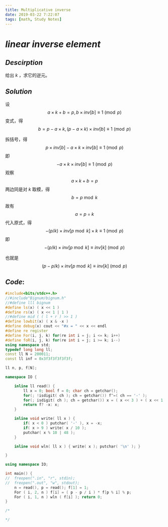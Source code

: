 ```yaml
---
title: Multiplicative inverse
date: 2019-03-22 7:22:07
tags: [math, Study Notes]
---
```


# $linear$ $inverse$ $element$



## $Descirption$

给出 $k$ ，求它的逆元。



## $Solution$

设
$$
a \times k + b = p,{b \times inv[b]}\equiv1\pmod p
$$
变式，得
$$
b = p - a \times k,{(p - a \times k) \times inv[b]}\equiv1\pmod p
$$

拆括号，得
$$
{p \times inv[b] - a \times k \times inv[b]}\equiv1\pmod p
$$
即
$$
{-a \times k \times inv[b]}\equiv1\pmod p
$$
观察
$$
a \times k + b = p
$$
两边同是对 $k$ 取模，得
$$
b = p \bmod k
$$
故有
$$
a = p \div k
$$
代入原式，得
$$
{-(p / k) \times inv[p \bmod k] \times k}\equiv 1 \pmod p
$$
即
$$
{-(p / k) \times inv[p \bmod k]} \equiv inv[k] \pmod p
$$

也就是
$$
{(p-p / k) \times inv[p \bmod k]} \equiv inv[k] \pmod p
$$



## $Code:$

```cpp
#include<bits/stdc++.h>
//#include"Bignum/bignum.h"
//#define lll bignum
#define ls(x) ( x << 1 )
#define rs(x) ( x << 1 | 1 )
//#define mid ( ( l + r ) >> 1 )
#define lowbit(x) ( x & -x )
#define debug(x) cout << "#x = " << x << endl
#define re register
#define For(i, j, k) for(re int i = j; i <= k; i++)
#define foR(i, j, k) for(re int i = j; i >= k; i--)
using namespace std;
typedef long long ll;
const ll N = 200011;
const ll inf = 0x3f3f3f3f3f3f;

ll n, p, f[N];

namespace IO {

    inline ll read() {
        ll x = 0; bool f = 0; char ch = getchar();
        for(; !isdigit( ch ); ch = getchar()) f^=( ch == '-' );
        for(; isdigit( ch ); ch = getchar()) x = ( x << 3 ) + ( x << 1 ) + ( ch ^ 48 );
        return f? -x: x;
    }

    inline void write( ll x ) {
        if( x < 0 ) putchar( '-' ), x = -x;
        if( x > 9 ) write( x / 10 );
        putchar( x % 10 | 48 );
    }

    inline void wln( ll x ) { write( x ); putchar( '\n' ); }

}

using namespace IO;

int main() {
//  freopen(".in", "r", stdin);
//  freopen(".out", "w", stdout);
    n = read(), p = read(); f[1] = 1;
    For ( i, 2, n ) f[i] = ( p - p / i ) * f[p % i] % p;
    For ( i, 1, n ) wln ( f[i] ); return 0;
}

/*

*/

```

